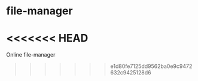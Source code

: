 file-manager
============
<<<<<<< HEAD
=======

Online file-manager
>>>>>>> e1d80fe7125dd9562ba0e9c9472632c9425128d6
